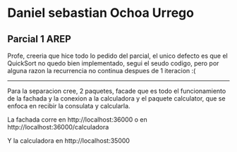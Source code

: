 # Daniel sebastian Ochoa Urrego
## Parcial 1 AREP

Profe, creeria que hice todo lo pedido del parcial, el unico defecto es que el QuickSort no quedo bien implementado, segui el seudo codigo, pero por alguna razon la recurrencia no continua despues de 1 iteracion :(

<hr/>
Para la separacion cree, 2 paquetes, facade que es todo el funcionamiento de la fachada y la conexion a la calculadora y el paquete calculator, que se enfoca en recibir la consulata y calcularla.



La fachada corre en http://localhost:36000 o en http://localhost:36000/calculadora

Y la calculadora en http://localhost:35000
